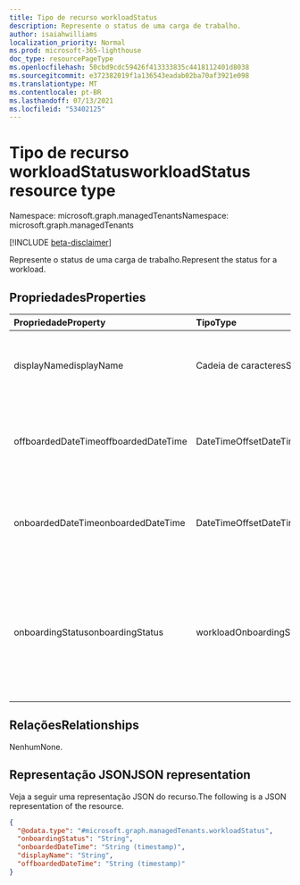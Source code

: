 ```yaml
---
title: Tipo de recurso workloadStatus
description: Represente o status de uma carga de trabalho.
author: isaiahwilliams
localization_priority: Normal
ms.prod: microsoft-365-lighthouse
doc_type: resourcePageType
ms.openlocfilehash: 50cbd9cdc59426f413333835c4418112401d8038
ms.sourcegitcommit: e372382019f1a136543eadab02ba70af3921e098
ms.translationtype: MT
ms.contentlocale: pt-BR
ms.lasthandoff: 07/13/2021
ms.locfileid: "53402125"
---
```

# <a name="workloadstatus-resource-type"></a><span data-ttu-id="eaca6-103">Tipo de recurso workloadStatus</span><span class="sxs-lookup"><span data-stu-id="eaca6-103">workloadStatus resource type</span></span>

<span data-ttu-id="eaca6-104">Namespace: microsoft.graph.managedTenants</span><span class="sxs-lookup"><span data-stu-id="eaca6-104">Namespace: microsoft.graph.managedTenants</span></span>

[!INCLUDE [beta-disclaimer](../../includes/beta-disclaimer.md)]

<span data-ttu-id="eaca6-105">Represente o status de uma carga de trabalho.</span><span class="sxs-lookup"><span data-stu-id="eaca6-105">Represent the status for a workload.</span></span>

## <a name="properties"></a><span data-ttu-id="eaca6-106">Propriedades</span><span class="sxs-lookup"><span data-stu-id="eaca6-106">Properties</span></span>
|<span data-ttu-id="eaca6-107">Propriedade</span><span class="sxs-lookup"><span data-stu-id="eaca6-107">Property</span></span>|<span data-ttu-id="eaca6-108">Tipo</span><span class="sxs-lookup"><span data-stu-id="eaca6-108">Type</span></span>|<span data-ttu-id="eaca6-109">Descrição</span><span class="sxs-lookup"><span data-stu-id="eaca6-109">Description</span></span>|
|:---|:---|:---|
|<span data-ttu-id="eaca6-110">displayName</span><span class="sxs-lookup"><span data-stu-id="eaca6-110">displayName</span></span>|<span data-ttu-id="eaca6-111">Cadeia de caracteres</span><span class="sxs-lookup"><span data-stu-id="eaca6-111">String</span></span>|<span data-ttu-id="eaca6-112">O nome de exibição da carga de trabalho.</span><span class="sxs-lookup"><span data-stu-id="eaca6-112">The display name for the workload.</span></span> <span data-ttu-id="eaca6-113">Obrigatório.</span><span class="sxs-lookup"><span data-stu-id="eaca6-113">Required.</span></span> <span data-ttu-id="eaca6-114">Somente leitura.</span><span class="sxs-lookup"><span data-stu-id="eaca6-114">Read-only.</span></span>|
|<span data-ttu-id="eaca6-115">offboardedDateTime</span><span class="sxs-lookup"><span data-stu-id="eaca6-115">offboardedDateTime</span></span>|<span data-ttu-id="eaca6-116">DateTimeOffset</span><span class="sxs-lookup"><span data-stu-id="eaca6-116">DateTimeOffset</span></span>|<span data-ttu-id="eaca6-117">A data e a hora em que a carga de trabalho foi desligada.</span><span class="sxs-lookup"><span data-stu-id="eaca6-117">The date and time the workload was offboarded.</span></span> <span data-ttu-id="eaca6-118">Opcional.</span><span class="sxs-lookup"><span data-stu-id="eaca6-118">Optional.</span></span> <span data-ttu-id="eaca6-119">Somente leitura.</span><span class="sxs-lookup"><span data-stu-id="eaca6-119">Read-only.</span></span>|
|<span data-ttu-id="eaca6-120">onboardedDateTime</span><span class="sxs-lookup"><span data-stu-id="eaca6-120">onboardedDateTime</span></span>|<span data-ttu-id="eaca6-121">DateTimeOffset</span><span class="sxs-lookup"><span data-stu-id="eaca6-121">DateTimeOffset</span></span>|<span data-ttu-id="eaca6-122">A data e a hora em que a carga de trabalho foi internada.</span><span class="sxs-lookup"><span data-stu-id="eaca6-122">The date and time the workload was onboarded.</span></span> <span data-ttu-id="eaca6-123">Opcional.</span><span class="sxs-lookup"><span data-stu-id="eaca6-123">Optional.</span></span> <span data-ttu-id="eaca6-124">Somente leitura.</span><span class="sxs-lookup"><span data-stu-id="eaca6-124">Read-only.</span></span>|
|<span data-ttu-id="eaca6-125">onboardingStatus</span><span class="sxs-lookup"><span data-stu-id="eaca6-125">onboardingStatus</span></span>|<span data-ttu-id="eaca6-126">workloadOnboardingStatus</span><span class="sxs-lookup"><span data-stu-id="eaca6-126">workloadOnboardingStatus</span></span>|<span data-ttu-id="eaca6-127">O status de integração da carga de trabalho.</span><span class="sxs-lookup"><span data-stu-id="eaca6-127">The onboarding status for the workload.</span></span> <span data-ttu-id="eaca6-128">Os valores possíveis são: `notOnboarded`, `onboarded`, `unknownFutureValue`.</span><span class="sxs-lookup"><span data-stu-id="eaca6-128">Possible values are: `notOnboarded`, `onboarded`, `unknownFutureValue`.</span></span> <span data-ttu-id="eaca6-129">Opcional.</span><span class="sxs-lookup"><span data-stu-id="eaca6-129">Optional.</span></span> <span data-ttu-id="eaca6-130">Somente leitura.</span><span class="sxs-lookup"><span data-stu-id="eaca6-130">Read-only.</span></span>|

## <a name="relationships"></a><span data-ttu-id="eaca6-131">Relações</span><span class="sxs-lookup"><span data-stu-id="eaca6-131">Relationships</span></span>
<span data-ttu-id="eaca6-132">Nenhum</span><span class="sxs-lookup"><span data-stu-id="eaca6-132">None.</span></span>

## <a name="json-representation"></a><span data-ttu-id="eaca6-133">Representação JSON</span><span class="sxs-lookup"><span data-stu-id="eaca6-133">JSON representation</span></span>
<span data-ttu-id="eaca6-134">Veja a seguir uma representação JSON do recurso.</span><span class="sxs-lookup"><span data-stu-id="eaca6-134">The following is a JSON representation of the resource.</span></span>
<!-- {
  "blockType": "resource",
  "@odata.type": "microsoft.graph.managedTenants.workloadStatus"
}
-->
``` json
{
  "@odata.type": "#microsoft.graph.managedTenants.workloadStatus",
  "onboardingStatus": "String",
  "onboardedDateTime": "String (timestamp)",
  "displayName": "String",
  "offboardedDateTime": "String (timestamp)"
}
```

